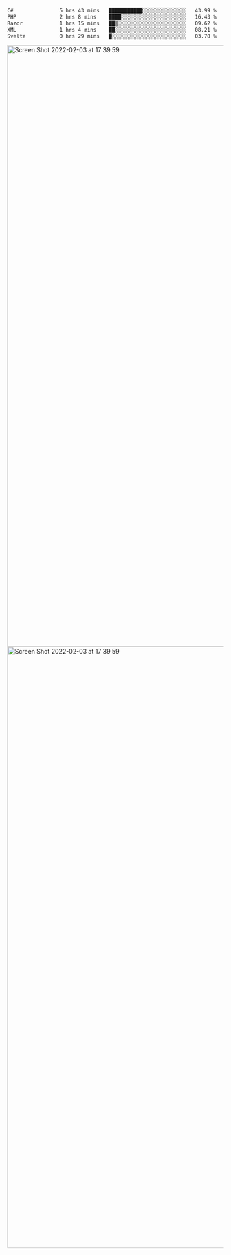 <!--START_SECTION:waka-->

```txt
C#               5 hrs 43 mins   ███████████░░░░░░░░░░░░░░   43.99 %
PHP              2 hrs 8 mins    ████░░░░░░░░░░░░░░░░░░░░░   16.43 %
Razor            1 hrs 15 mins   ██▒░░░░░░░░░░░░░░░░░░░░░░   09.62 %
XML              1 hrs 4 mins    ██░░░░░░░░░░░░░░░░░░░░░░░   08.21 %
Svelte           0 hrs 29 mins   █░░░░░░░░░░░░░░░░░░░░░░░░   03.70 %
```

<!--END_SECTION:waka-->

<img width="1400" alt="Screen Shot 2022-02-03 at 17 39 59" src="https://user-images.githubusercontent.com/45716542/152387304-f2b60485-53a6-4f4b-a818-5cefb1b0c0ae.png">
<img width="1400" alt="Screen Shot 2022-02-03 at 17 39 59" src="https://user-images.githubusercontent.com/45716542/152387273-ea5cdf21-2a45-44da-8bef-00c1763b1d42.png">
